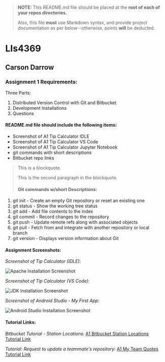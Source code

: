 > **NOTE:** This README.md file should be placed at the **root of each of your repos directories.**
>
>Also, this file **must** use Markdown syntax, and provide project documentation as per below--otherwise, points **will** be deducted.
>

# LIs4369

## Carson Darrow

### Assignment 1 Requirements:

Three Parts:

1. Distributed Version Control with Git and Bitbucket
2. Development Installations
3. Questions

#### README.md file should include the following items:

* Screenshot of A1 Tip Calculator IDLE
* Screenshot of A1 Tip Calculator VS Code
* Screenshot of A1 Tip Calculator Jupyter Notebook
* git commands with short descriptions
* Bitbucket repo links

> This is a blockquote.
> 
> This is the second paragraph in the blockquote.
>
> #### Git commands w/short Descriptions:

1. git init -  Create an empty Git repository or reset an existing one
2. git status -  Show the working tree status
3. git add -  Add file contents to the index
4. git commit - Record changes to the repository
5. git push - Update remote refs along with associated objects
6. git pull - Fetch from and integrate with another repository or local branch 
7. git version - Displays version information about Git

#### Assignment Screenshots:

*Screenshot of Tip Calculator (IDLE)*:

![Apache Installation Screenshot](img/tip_calculator_idle.png)

*Screenshot of Tip Calculator (VS Code)*:

![JDK Installation Screenshot](img/tip_calculator_VS.png)

*Screenshot of Android Studio - My First App*:

![Android Studio Installation Screenshot](img/android.png)


#### Tutorial Links:

*Bitbucket Tutorial - Station Locations:*
[A1 Bitbucket Station Locations Tutorial Link](https://bitbucket.org/cbd19a/bitbucketstationlocations/ "Bitbucket Station Locations")

*Tutorial: Request to update a teammate's repository:*
[A1 My Team Quotes Tutorial Link](https://bitbucket.org/username/myteamquotes/ "My Team Quotes Tutorial")